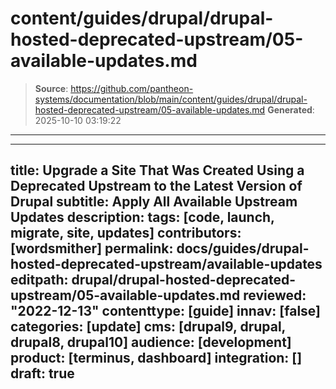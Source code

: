 # content/guides/drupal/drupal-hosted-deprecated-upstream/05-available-updates.md

> **Source**: https://github.com/pantheon-systems/documentation/blob/main/content/guides/drupal/drupal-hosted-deprecated-upstream/05-available-updates.md
> **Generated**: 2025-10-10 03:19:22

---

---
title: Upgrade a Site That Was Created Using a Deprecated Upstream to the Latest Version of Drupal
subtitle: Apply All Available Upstream Updates
description: 
tags: [code, launch, migrate, site, updates]
contributors: [wordsmither]
permalink: docs/guides/drupal-hosted-deprecated-upstream/available-updates
editpath: drupal/drupal-hosted-deprecated-upstream/05-available-updates.md
reviewed: "2022-12-13"
contenttype: [guide]
innav: [false]
categories: [update]
cms: [drupal9, drupal, drupal8, drupal10]
audience: [development]
product: [terminus, dashboard]
integration: []
draft: true
---

<Partial file="drupal-apply-upstream-updates-drupal-recommended.md" />
